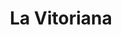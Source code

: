 ---
title: "La Vitoriana"
url: /vitoria-gasteiz/la-vitoriana-hondarribi-kalea-calle-hondarribi/
shop: panadería
---